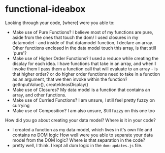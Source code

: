 # functional-ideabox
Looking through your code, [where] were you able to:
- Make use of Pure Functions?
 I believe most of my functions are pure, aside from the ones that touch the dom/
 I used closures in my datamodel - and inside of that datamodel function, I declare an array. Other functions enclosed in the data model touch this array, is that still 'pure'?
- Make use of Higher Order Functions?
 I used a reduce while creating the display for each idea.
 I have functions that take in an array, and when I invoke them I pass them a function call that will evaluate to an array - is that higher order? or do higher order functions need to take in a function as an argument, that we then invoke within the function? getInputValue(), createIdeasDisplay()
- Make use of Closures?
 My data model is a function that contains an array, and other functions.
- Make use of Curried Functions?
I am unsure, I still feel pretty fuzzy on currying
- Make use of Composition?
I am also unsure, Still fuzzy on this one too


How did you go about creating your data model? Where is it in your code?
- I created a function as my data model, which lives in it's own file and contains no DOM logic
How well were you able to separate your data model from the DOM logic? Where is that separation in the code?
- pretty well, I think. I kept all dom logic in the `dom-updates.js` file.
